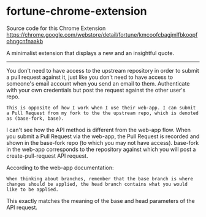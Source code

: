 # fortune-chrome-extension

Source code for this Chrome Extension https://chrome.google.com/webstore/detail/fortune/kmcoofcbagjmlfbkoopfohngcnfnaakb

A minimalist extension that displays a new and an insightful quote.

--------

You don't need to have access to the upstream repository in order to submit a pull request against it, just like you don't need to have access to someone's email account when you send an email to them. Authenticate with your own credentials but post the request against the other user's repo.

    This is opposite of how I work when I use their web-app. I can submit a Pull Request from my fork to the the upstream repo, which is denoted as (base-fork, base).

I can't see how the API method is different from the web-app flow. When you submit a Pull Request via the web-app, the Pull Request is recorded and shown in the base-fork repo (to which you may not have access). base-fork in the web-app corresponds to the repository against which you will post a create-pull-request API request.

According to the web-app documentation:

    When thinking about branches, remember that the base branch is where changes should be applied, the head branch contains what you would like to be applied.

This exactly matches the meaning of the base and head parameters of the API request.


